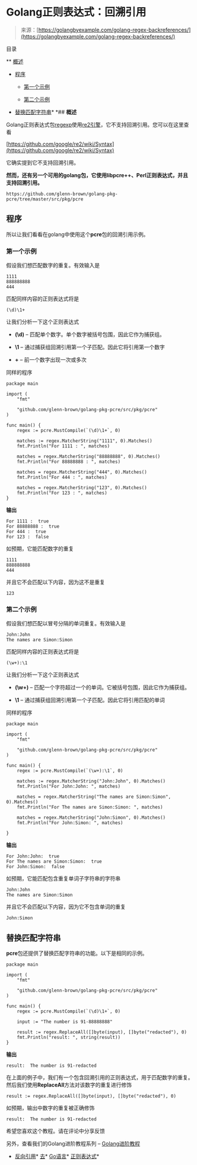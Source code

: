 <!--yml

分类：未分类

日期：2024-10-13 06:37:33

-->

# Golang正则表达式：回溯引用

> 来源：[https://golangbyexample.com/golang-regex-backreferences/](https://golangbyexample.com/golang-regex-backreferences/)

目录

**   [概述](#Overview "概述")

+   [程序](#Program "程序")

    +   [第一个示例](#First_Example "第一个示例")

    +   [第二个示例](#Second_Example "第二个示例")

+   [替换匹配字符串](#Replace_Matched_String "替换匹配字符串")*  *## **概述**

Golang正则表达式包[regexp](https://golang.org/pkg/regexp/)使用[re2引擎](https://swtch.com/~rsc/regexp/regexp3.html)，它不支持回溯引用。您可以在这里查看

[https://github.com/google/re2/wiki/Syntax](https://github.com/google/re2/wiki/Syntax)

它确实提到它不支持回溯引用。

**然而，还有另一个可用的golang包，它使用libpcre++、Perl正则表达式，并且支持回溯引用。**

```
https://github.com/glenn-brown/golang-pkg-pcre/tree/master/src/pkg/pcre
```

## **程序**

所以让我们看看在golang中使用这个**pcre**包的回溯引用示例。

### **第一个示例**

假设我们想匹配数字的重复。有效输入是

```
1111
888888888
444
```

匹配同样内容的正则表达式将是

```
(\d)\1+
```

让我们分析一下这个正则表达式

+   **(\d)** – 匹配单个数字。单个数字被括号包围，因此它作为捕获组。

+   **\1** – 通过捕获组回溯引用第一个子匹配。因此它将引用第一个数字

+   **+** – 前一个数字出现一次或多次

同样的程序

```
package main

import (
	"fmt"

	"github.com/glenn-brown/golang-pkg-pcre/src/pkg/pcre"
)

func main() {
	regex := pcre.MustCompile(`(\d)\1+`, 0)

	matches := regex.MatcherString("1111", 0).Matches()
	fmt.Println("For 1111 : ", matches)

	matches = regex.MatcherString("88888888", 0).Matches()
	fmt.Println("For 88888888 : ", matches)

	matches = regex.MatcherString("444", 0).Matches()
	fmt.Println("For 444 : ", matches)

	matches = regex.MatcherString("123", 0).Matches()
	fmt.Println("For 123 : ", matches)
}
```

**输出**

```
For 1111 :  true
For 88888888 :  true
For 444 :  true
For 123 :  false
```

如预期，它能匹配数字的重复

```
1111
888888888
444
```

并且它不会匹配以下内容，因为这不是重复

```
123
```

### **第二个示例**

假设我们想匹配以冒号分隔的单词重复。有效输入是

```
John:John
The names are Simon:Simon
```

匹配同样内容的正则表达式将是

```
(\w+):\1
```

让我们分析一下这个正则表达式

+   **(\w+)** – 匹配一个字符超过一个的单词。它被括号包围，因此它作为捕获组。

+   **\1** – 通过捕获组回溯引用第一个子匹配。因此它将引用匹配的单词

同样的程序

```
package main

import (
	"fmt"

	"github.com/glenn-brown/golang-pkg-pcre/src/pkg/pcre"
)

func main() {
	regex := pcre.MustCompile(`(\w+):\1`, 0)

	matches := regex.MatcherString("John:John", 0).Matches()
	fmt.Println("For John:John: ", matches)

	matches = regex.MatcherString("The names are Simon:Simon", 0).Matches()
	fmt.Println("For The names are Simon:Simon: ", matches)

	matches = regex.MatcherString("John:Simon", 0).Matches()
	fmt.Println("For John:Simon: ", matches)

}
```

**输出**

```
For John:John:  true
For The names are Simon:Simon:  true
For John:Simon:  false
```

如预期，它能匹配包含重复单词子字符串的字符串

```
John:John
The names are Simon:Simon
```

并且它不会匹配以下内容，因为它不包含单词的重复

```
John:Simon
```

## **替换匹配字符串**

**pcre**包还提供了替换匹配字符串的功能。以下是相同的示例。

```
package main

import (
	"fmt"

	"github.com/glenn-brown/golang-pkg-pcre/src/pkg/pcre"
)

func main() {
	regex := pcre.MustCompile(`(\d)\1+`, 0)

	input := "The number is 91-88888888"

	result := regex.ReplaceAll([]byte(input), []byte("redacted"), 0)
	fmt.Println("result: ", string(result))
}
```

**输出**

```
result:  The number is 91-redacted
```

在上面的例子中，我们有一个包含回溯引用的正则表达式，用于匹配数字的重复。然后我们使用**ReplaceAll**方法对该数字的重复进行修饰

```
result := regex.ReplaceAll([]byte(input), []byte("redacted"), 0)
```

如预期，输出中数字的重复被正确修饰

```
result:  The number is 91-redacted
```

希望您喜欢这个教程。请在评论中分享反馈

另外，查看我们的Golang进阶教程系列 – [Golang进阶教程](https://golangbyexample.com/golang-comprehensive-tutorial/)

+   [反向引用](https://golangbyexample.com/tag/backreference/)*   [去](https://golangbyexample.com/tag/go/)*   [Go语言](https://golangbyexample.com/tag/golang/)*   [正则表达式](https://golangbyexample.com/tag/regex/)*
